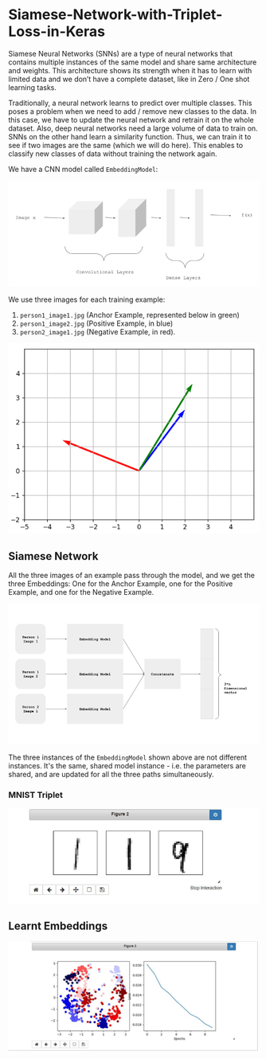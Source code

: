 # Siamese-Network-with-Triplet-Loss-in-Keras

Siamese Neural Networks (SNNs) are a type of neural networks that contains multiple instances of the same model and share same architecture and weights. This architecture shows its strength when it has to learn with limited data and we don’t have a complete dataset, like in Zero / One shot learning tasks.



Traditionally, a neural network learns to predict over multiple classes. This poses a problem when we need to add / remove new classes to the data. In this case, we have to update the neural network and retrain it on the whole dataset. Also, deep neural networks need a large volume of data to train on. SNNs on the other hand learn a similarity function. Thus, we can train it to see if two images are the same (which we will do here). This enables to classify new classes of data without training the network again.

We have a CNN model called `EmbeddingModel`:

![CNN](assets/CNN.png)

We use three images for each training example:
1. `person1_image1.jpg` (Anchor Example, represented below in green)
2. `person1_image2.jpg` (Positive Example, in blue)
3. `person2_image1.jpg` (Negative Example, in red).

![Embeddings](assets/embeddings.png)


## Siamese Network

All the three images of an example pass through the model, and we get the three Embeddings: One for the Anchor Example, one for the Positive Example, and one for the Negative Example.

![Siamese Network](assets/siamese.png)

The three instances of the `EmbeddingModel` shown above are not different instances. It's the same, shared model instance - i.e. the parameters are shared, and are updated for all the three paths simultaneously.


### MNIST Triplet
![Triplet](https://github.com/Storiesbyharshit/Siamese-Network-with-Triplet-Loss-in-Keras/blob/master/assets/Fig%20%232.JPG)


## Learnt Embeddings
![EmbeddingsFinal](https://github.com/Storiesbyharshit/Siamese-Network-with-Triplet-Loss-in-Keras/blob/master/assets/Fig%20%233.JPG)

